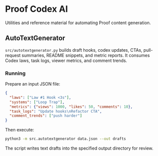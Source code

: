 # Proof Codex AI

Utilities and reference material for automating Proof content generation.

## AutoTextGenerator

`src/autotextgenerator.py` builds draft hooks, codex updates, CTAs, pull-request summaries, README snippets, and metric reports. It consumes Codex laws, task logs, viewer metrics, and comment trends.

### Running

Prepare an input JSON file:

```json
{
  "laws": ["Law #1 Hook <3s"],
  "systems": ["Loop Trap"],
  "metrics": {"views": 1000, "likes": 50, "comments": 10},
  "task_logs": "Update hooks\nRefactor CTA",
  "comment_trends": ["push harder"]
}
```

Then execute:

```bash
python3 -m src.autotextgenerator data.json --out drafts
```

The script writes text drafts into the specified output directory for review.

